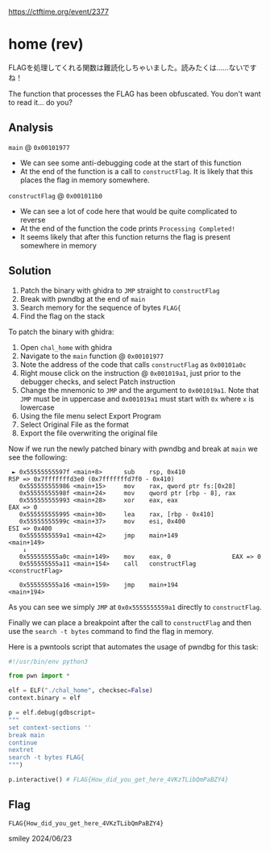 https://ctftime.org/event/2377

# home (rev)

FLAGを処理してくれる関数は難読化しちゃいました。読みたくは……ないですね！

The function that processes the FLAG has been obfuscated. You don't want to read it... do you?

## Analysis

`main` @ `0x00101977`

- We can see some anti-debugging code at the start of this function
- At the end of the function is a call to `constructFlag`. It is likely that this places the flag in memory somewhere.

`constructFlag` @ `0x001011b0`

- We can see a lot of code here that would be quite complicated to reverse
- At the end of the function the code prints `Processing Completed!`
- It seems likely that after this function returns the flag is present somewhere in memory

## Solution

1) Patch the binary with ghidra to `JMP` straight to `constructFlag`
2) Break with pwndbg at the end of `main`
3) Search memory for the sequence of bytes `FLAG{`
4) Find the flag on the stack

To patch the binary with ghidra:

1) Open `chal_home` with ghidra
2) Navigate to the `main` function @ `0x00101977`
3) Note the address of the code that calls `constructFlag` as `0x00101a0c`
4) Right mouse click on the instruction @ `0x001019a1`, just prior to the debugger checks, and select Patch instruction
5) Change the mnemonic to `JMP` and the argument to `0x001019a1`. Note that `JMP` must be in uppercase and `0x001019a1` must start with `0x` where `x` is lowercase
6) Using the file menu select Export Program
7) Select Original File as the format
8) Export the file overwriting the original file

Now if we run the newly patched binary with pwndbg and break at `main` we see the following:

```
 ► 0x55555555597f <main+8>      sub    rsp, 0x410                   RSP => 0x7fffffffd3e0 (0x7fffffffd7f0 - 0x410)
   0x555555555986 <main+15>     mov    rax, qword ptr fs:[0x28]
   0x55555555598f <main+24>     mov    qword ptr [rbp - 8], rax
   0x555555555993 <main+28>     xor    eax, eax                     EAX => 0
   0x555555555995 <main+30>     lea    rax, [rbp - 0x410]
   0x55555555599c <main+37>     mov    esi, 0x400                   ESI => 0x400
   0x5555555559a1 <main+42>     jmp    main+149                    <main+149>
    ↓
   0x555555555a0c <main+149>    mov    eax, 0                 EAX => 0
   0x555555555a11 <main+154>    call   constructFlag               <constructFlag>
 
   0x555555555a16 <main+159>    jmp    main+194                    <main+194>
```

As you can see we simply `JMP` at `0x0x5555555559a1` directly to `constructFlag`.

Finally we can place a breakpoint after the call to `constructFlag` and then use the `search -t bytes` command to find the flag in memory.

Here is a pwntools script that automates the usage of pwndbg for this task:

```python
#!/usr/bin/env python3

from pwn import *

elf = ELF("./chal_home", checksec=False)
context.binary = elf

p = elf.debug(gdbscript=
"""
set context-sections ''
break main
continue
nextret
search -t bytes FLAG{
""")

p.interactive() # FLAG{How_did_you_get_here_4VKzTLibQmPaBZY4}
```

## Flag
`FLAG{How_did_you_get_here_4VKzTLibQmPaBZY4}`

smiley 2024/06/23

